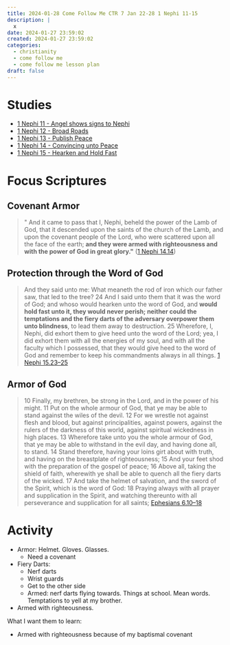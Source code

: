 ```yaml
---
title: 2024-01-28 Come Follow Me CTR 7 Jan 22-28 1 Nephi 11-15
description: |
  x
date: 2024-01-27 23:59:02
created: 2024-01-27 23:59:02
categories:
  - christianity
  - come follow me
  - come follow me lesson plan
draft: false
---
```


# Studies

- [1 Nephi 11 - Angel shows signs to Nephi](1-nephi-11-seeing-signs-of-christ.md)
- [1 Nephi 12 - Broad Roads](1-nephi-12-broad-roads.md)
- [1 Nephi 13 - Publish Peace](1-nephi-13-publish-peace.md)
- [1 Nephi 14 - Convincing unto Peace](1-nephi-14-convincing-unto-peace.md)
- [1 Nephi 15 - Hearken and Hold Fast](1-nephi-15-hearken-and-hold-fast.md)

# Focus Scriptures 

## Covenant Armor

> " And it came to pass that I, Nephi, beheld the power of the Lamb of God, that it descended upon the saints of the church of the Lamb, and upon the covenant people of the Lord, who were scattered upon all the face of the earth; **and they were armed with righteousness and with the power of God in great glory."** ([1 Nephi 14.14](../scriptures/1-nephi-14.14))

## Protection through the Word of God

> And they said unto me: What meaneth the rod of iron which our father saw, that led to the tree?  24 And I said unto them that it was the word of God; and whoso would hearken unto the word of God, and **would hold fast unto it, they would never perish; neither could the temptations and the fiery darts of the adversary overpower them unto blindness**, to lead them away to destruction.  25 Wherefore, I, Nephi, did exhort them to give heed unto the word of the Lord; yea, I did exhort them with all the energies of my soul, and with all the faculty which I possessed, that they would give heed to the word of God and remember to keep his commandments always in all things.
> [1 Nephi 15.23–25](../scriptures/1-nephi-15.23-25)

## Armor of God
> 10 Finally, my brethren, be strong in the Lord, and in the power of his might.  11 Put on the whole armour of God, that ye may be able to stand against the wiles of the devil.  12 For we wrestle not against flesh and blood, but against principalities, against powers, against the rulers of the darkness of this world, against spiritual wickedness in high places.  13 Wherefore take unto you the whole armour of God, that ye may be able to withstand in the evil day, and having done all, to stand.  14 Stand therefore, having your loins girt about with truth, and having on the breastplate of righteousness;  15 And your feet shod with the preparation of the gospel of peace;  16 Above all, taking the shield of faith, wherewith ye shall be able to quench all the fiery darts of the wicked.  17 And take the helmet of salvation, and the sword of the Spirit, which is the word of God:  18 Praying always with all prayer and supplication in the Spirit, and watching thereunto with all perseverance and supplication for all saints;
> [Ephesians 6.10–18](../scriptures/ephesians-6.10-18)

# Activity
- Armor: Helmet. Gloves. Glasses. 
	- Need a covenant 
- Fiery Darts: 
	- Nerf darts
	- Wrist guards
	- Get to the other side
	- Armed: nerf darts flying towards. Things at school. Mean words. Temptations to yell at my brother. 
- Armed with righteousness. 

What I want them to learn:
- Armed with righteousness because of my baptismal covenant